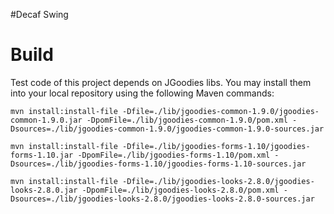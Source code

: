 #Decaf Swing

Build
=====
Test code of this project depends on JGoodies libs. You may install them into your local repository using the following Maven commands:

    mvn install:install-file -Dfile=./lib/jgoodies-common-1.9.0/jgoodies-common-1.9.0.jar -DpomFile=./lib/jgoodies-common-1.9.0/pom.xml -Dsources=./lib/jgoodies-common-1.9.0/jgoodies-common-1.9.0-sources.jar

    mvn install:install-file -Dfile=./lib/jgoodies-forms-1.10/jgoodies-forms-1.10.jar -DpomFile=./lib/jgoodies-forms-1.10/pom.xml -Dsources=./lib/jgoodies-forms-1.10/jgoodies-forms-1.10-sources.jar

    mvn install:install-file -Dfile=./lib/jgoodies-looks-2.8.0/jgoodies-looks-2.8.0.jar -DpomFile=./lib/jgoodies-looks-2.8.0/pom.xml -Dsources=./lib/jgoodies-looks-2.8.0/jgoodies-looks-2.8.0-sources.jar

